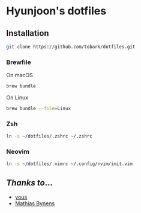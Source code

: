 # Hyunjoon's dotfiles

## Installation
```sh
git clone https://github.com/tobark/dotfiles.git
```

### Brewfile
On macOS
```sh
brew bundle
```

On Linux
```sh
brew bundle --file=Linux
```

### Zsh
```sh
ln -s ~/dotfiles/.zshrc ~/.zshrc
```

### Neovim
```sh
ln -s ~/dotfiles/.vimrc ~/.config/nvim/init.vim
```

## *Thanks to*...
- [yous](https://github.com/yous/dotfiles)
- [Mathias Bynens](https://github.com/mathiasbynens/dotfiles)
